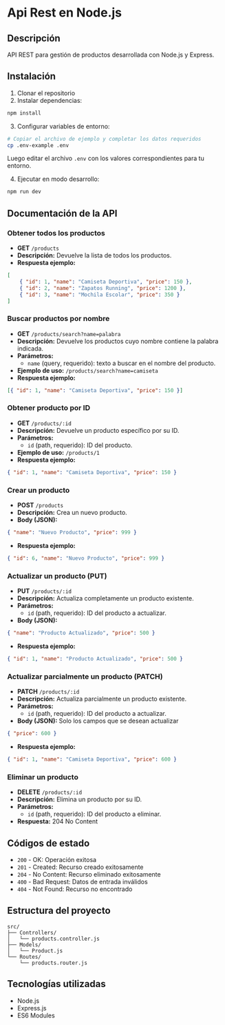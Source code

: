 # Api Rest en Node.js

## Descripción

API REST para gestión de productos desarrollada con Node.js y Express.

## Instalación

1. Clonar el repositorio
2. Instalar dependencias:

```bash
npm install
```

3. Configurar variables de entorno:

```bash
# Copiar el archivo de ejemplo y completar los datos requeridos
cp .env-example .env
```

Luego editar el archivo `.env` con los valores correspondientes para tu entorno.

4. Ejecutar en modo desarrollo:

```bash
npm run dev
```

## Documentación de la API

### Obtener todos los productos

- **GET** `/products`
- **Descripción:** Devuelve la lista de todos los productos.
- **Respuesta ejemplo:**

```json
[
	{ "id": 1, "name": "Camiseta Deportiva", "price": 150 },
	{ "id": 2, "name": "Zapatos Running", "price": 1200 },
	{ "id": 3, "name": "Mochila Escolar", "price": 350 }
]
```

### Buscar productos por nombre

- **GET** `/products/search?name=palabra`
- **Descripción:** Devuelve los productos cuyo nombre contiene la palabra indicada.
- **Parámetros:**
  - `name` (query, requerido): texto a buscar en el nombre del producto.
- **Ejemplo de uso:** `/products/search?name=camiseta`
- **Respuesta ejemplo:**

```json
[{ "id": 1, "name": "Camiseta Deportiva", "price": 150 }]
```

### Obtener producto por ID

- **GET** `/products/:id`
- **Descripción:** Devuelve un producto específico por su ID.
- **Parámetros:**
  - `id` (path, requerido): ID del producto.
- **Ejemplo de uso:** `/products/1`
- **Respuesta ejemplo:**

```json
{ "id": 1, "name": "Camiseta Deportiva", "price": 150 }
```

### Crear un producto

- **POST** `/products`
- **Descripción:** Crea un nuevo producto.
- **Body (JSON):**

```json
{ "name": "Nuevo Producto", "price": 999 }
```

- **Respuesta ejemplo:**

```json
{ "id": 6, "name": "Nuevo Producto", "price": 999 }
```

### Actualizar un producto (PUT)

- **PUT** `/products/:id`
- **Descripción:** Actualiza completamente un producto existente.
- **Parámetros:**
  - `id` (path, requerido): ID del producto a actualizar.
- **Body (JSON):**

```json
{ "name": "Producto Actualizado", "price": 500 }
```

- **Respuesta ejemplo:**

```json
{ "id": 1, "name": "Producto Actualizado", "price": 500 }
```

### Actualizar parcialmente un producto (PATCH)

- **PATCH** `/products/:id`
- **Descripción:** Actualiza parcialmente un producto existente.
- **Parámetros:**
  - `id` (path, requerido): ID del producto a actualizar.
- **Body (JSON):** Solo los campos que se desean actualizar

```json
{ "price": 600 }
```

- **Respuesta ejemplo:**

```json
{ "id": 1, "name": "Camiseta Deportiva", "price": 600 }
```

### Eliminar un producto

- **DELETE** `/products/:id`
- **Descripción:** Elimina un producto por su ID.
- **Parámetros:**
  - `id` (path, requerido): ID del producto a eliminar.
- **Respuesta:** 204 No Content

## Códigos de estado

- `200` - OK: Operación exitosa
- `201` - Created: Recurso creado exitosamente
- `204` - No Content: Recurso eliminado exitosamente
- `400` - Bad Request: Datos de entrada inválidos
- `404` - Not Found: Recurso no encontrado

## Estructura del proyecto

```
src/
├── Controllers/
│   └── products.controller.js
├── Models/
│   └── Product.js
└── Routes/
    └── products.router.js
```

## Tecnologías utilizadas

- Node.js
- Express.js
- ES6 Modules
